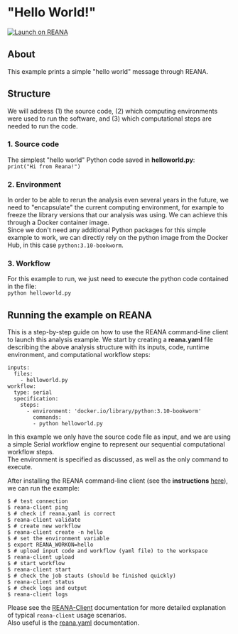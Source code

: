 # "Hello World!"

[![Launch on REANA](https://www.reana.io/static/img/badges/launch-on-reana.svg)](https://reana-p4n.aip.de/launch?name=helloworld&url=https%3A%2F%2Fgitlab-p4n.aip.de%2Fp4nreana%2Ftutorials%2F-%2Ftree%2Fhello-world)

## About
This example prints a simple "hello world" message through REANA.

## Structure
We will address (1) the source code, (2) which computing environments were used to run the software, and (3) which computational steps are needed to run the code.

### 1. Source code
The simplest "hello world" Python code saved in **helloworld.py**:  
`print("Hi from Reana!")`

### 2. Environment
In order to be able to rerun the analysis even several years in the future, we need to "encapsulate" the current computing environment, for example to freeze the library versions that our analysis was using. We can achieve this through a Docker container image.  
Since we don't need any additional Python packages for this simple example to work, we can directly rely on the python image from the Docker Hub, in this case `python:3.10-bookworm`.

### 3. Workflow
For this example to run, we just need to execute the python code contained in the file:  
`python helloworld.py`

## Running the example on REANA
This is a step-by-step guide on how to use the REANA command-line client to launch this analysis example.
We start by creating a **reana.yaml** file describing the above analysis structure with its inputs, code, runtime environment, and computational workflow steps:

```
inputs:
  files:
    - helloworld.py
workflow:
  type: serial
  specification:
    steps:
      - environment: 'docker.io/library/python:3.10-bookworm'
        commands:
        - python helloworld.py
```

In this example we only have the source code file as input, and we are using a simple Serial workflow engine to represent our sequential computational workflow steps.  
The environment is specified as discussed, as well as the only command to execute.

After installing the REANA command-line client (see the **instructions** [here](https://gitlab-p4n.aip.de/p4nreana/tutorial2023/-/blob/main/README.md)), we can run the example:

```
$ # test connection
$ reana-client ping
$ # check if reana.yaml is correct
$ reana-client validate
$ # create new workflow
$ reana-client create -n hello
$ # set the environment variable
$ export REANA_WORKON=hello
$ # upload input code and workflow (yaml file) to the workspace
$ reana-client upload
$ # start workflow
$ reana-client start
$ # check the job stauts (should be finished quickly)
$ reana-client status
$ # check logs and output
$ reana-client logs
```

Please see the [REANA-Client](https://reana-client.readthedocs.io/) documentation for more detailed explanation of typical `reana-client` usage scenarios.  
Also useful is the [reana.yaml](https://docs.reana.io/reference/reana-yaml/) documentation.



